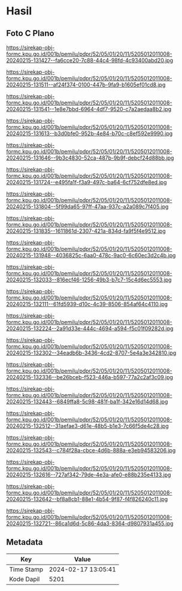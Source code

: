 # Hasil

## Foto C Plano

https://sirekap-obj-formc.kpu.go.id/001b/pemilu/pdpr/52/05/01/20/11/5205012011008-20240215-131427--fa6cce20-7c88-44c4-98fd-4c93400abd20.jpg

https://sirekap-obj-formc.kpu.go.id/001b/pemilu/pdpr/52/05/01/20/11/5205012011008-20240215-131511--af24f374-0100-447b-9fa9-b1605ef01cd8.jpg

https://sirekap-obj-formc.kpu.go.id/001b/pemilu/pdpr/52/05/01/20/11/5205012011008-20240215-131541--1e8e7bbd-6964-4df7-9520-c7a2aedaa8b2.jpg

https://sirekap-obj-formc.kpu.go.id/001b/pemilu/pdpr/52/05/01/20/11/5205012011008-20240215-131613--b3d0bfe0-952b-4e84-b70c-c8ef592e9990.jpg

https://sirekap-obj-formc.kpu.go.id/001b/pemilu/pdpr/52/05/01/20/11/5205012011008-20240215-131646--9b3c4830-52ca-487b-9b9f-debcf24d88bb.jpg

https://sirekap-obj-formc.kpu.go.id/001b/pemilu/pdpr/52/05/01/20/11/5205012011008-20240215-131724--e495fa1f-f3a9-497c-ba64-6cf752dfe8ed.jpg

https://sirekap-obj-formc.kpu.go.id/001b/pemilu/pdpr/52/05/01/20/11/5205012011008-20240215-131804--5f99da65-97ff-47aa-937c-a2a089c7f405.jpg

https://sirekap-obj-formc.kpu.go.id/001b/pemilu/pdpr/52/05/01/20/11/5205012011008-20240215-131835--1611861d-2307-421a-834d-fa9f5f4e9512.jpg

https://sirekap-obj-formc.kpu.go.id/001b/pemilu/pdpr/52/05/01/20/11/5205012011008-20240215-131948--4036825c-6aa0-478c-9ac0-6c60ec3d2c4b.jpg

https://sirekap-obj-formc.kpu.go.id/001b/pemilu/pdpr/52/05/01/20/11/5205012011008-20240215-132033--816ecf46-1256-49b3-b7c7-15c4d6ec5553.jpg

https://sirekap-obj-formc.kpu.go.id/001b/pemilu/pdpr/52/05/01/20/11/5205012011008-20240215-132111--61fd5939-d10c-4c39-8506-854af64c4110.jpg

https://sirekap-obj-formc.kpu.go.id/001b/pemilu/pdpr/52/05/01/20/11/5205012011008-20240215-132224--2a91d33e-444c-4694-a594-f5c01f09282d.jpg

https://sirekap-obj-formc.kpu.go.id/001b/pemilu/pdpr/52/05/01/20/11/5205012011008-20240215-132302--34eadb6b-3436-4cd2-8707-5e4a3e342810.jpg

https://sirekap-obj-formc.kpu.go.id/001b/pemilu/pdpr/52/05/01/20/11/5205012011008-20240215-132336--be26bceb-f523-446a-b597-77a2c2af3c09.jpg

https://sirekap-obj-formc.kpu.go.id/001b/pemilu/pdpr/52/05/01/20/11/5205012011008-20240215-132443--6849ffa8-5c98-481f-ba1f-342e16d14d68.jpg

https://sirekap-obj-formc.kpu.go.id/001b/pemilu/pdpr/52/05/01/20/11/5205012011008-20240215-132512--31aefae3-d61e-48b5-b1e3-7c66f5de4c28.jpg

https://sirekap-obj-formc.kpu.go.id/001b/pemilu/pdpr/52/05/01/20/11/5205012011008-20240215-132543--c784f28a-cbce-4d6b-888a-e3eb94583206.jpg

https://sirekap-obj-formc.kpu.go.id/001b/pemilu/pdpr/52/05/01/20/11/5205012011008-20240215-132616--727af342-79de-4e3a-afe0-e88b235e4133.jpg

https://sirekap-obj-formc.kpu.go.id/001b/pemilu/pdpr/52/05/01/20/11/5205012011008-20240215-132642--bf8a8cb1-88e1-4b54-9f87-f4f826240c11.jpg

https://sirekap-obj-formc.kpu.go.id/001b/pemilu/pdpr/52/05/01/20/11/5205012011008-20240215-132721--86ca1d6d-5c86-4da3-8364-d9807931a455.jpg


## Metadata

| Key        | Value               |
| ---------- | ------------------- |
| Time Stamp | 2024-02-17 13:05:41 |
| Kode Dapil | 5201                |



